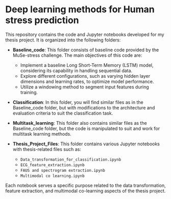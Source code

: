 # Deep learning methods for Human stress prediction

This repository contains the code and Jupyter notebooks developed for my thesis project. It is organized into the following folders:

- **Baseline_code**: This folder consists of baseline code provided by the MuSe-stress challenge. The main objectives of this code are:
  - Implement a baseline Long Short-Term Memory (LSTM) model, considering its capability in handling sequential data.
  - Explore different configurations, such as varying hidden layer dimensions and learning rates, to optimize model performance.
  - Utilize a windowing method to segment input features during training.

- **Classification**: In this folder, you will find similar files as in the Baseline_code folder, but with modifications to the architecture and evaluation criteria to suit the classification task.

- **Multitask_learning**: This folder also contains similar files as the Baseline_code folder, but the code is manipulated to suit and work for multitask learning methods.

- **Thesis_Project_Files**: This folder contains various Jupyter notebooks with thesis-related files such as:
  - `Data_transformation_for_classification.ipynb`
  - `ECG_feature_extraction.ipynb`
  - `FAUS and spectrogram extraction.ipynb`
  - `Multimodal co learning.ipynb`

Each notebook serves a specific purpose related to the data transformation, feature extraction, and multimodal co-learning aspects of the thesis project.
